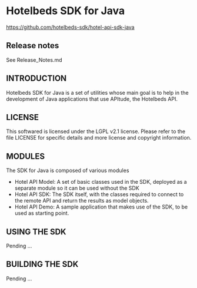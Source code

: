 # Hotelbeds SDK for Java
https://github.com/hotelbeds-sdk/hotel-api-sdk-java

Release notes
------------------------------------------
See Release_Notes.md

INTRODUCTION
------------
Hotelbeds SDK for Java is a set of utilities whose main goal is to help
in the development of Java applications that use APItude, the Hotelbeds API.

LICENSE
-------
This softwared is licensed under the LGPL v2.1 license. Please
refer to the file LICENSE for specific details
and more license and copyright information.

MODULES
-------------------
The SDK for Java is composed of various modules
* Hotel API Model: A set of basic classes used in the SDK, deployed as a separate module so it can be used without the SDK
* Hotel API SDK: The SDK itself, with the classes required to connect to the remote API and return the results as model objects. 
* Hotel API Demo: A sample application that makes use of the SDK, to be used as starting point.

USING THE SDK
-------------------
Pending ...

BUILDING THE SDK
----------------------
Pending ...